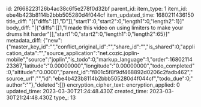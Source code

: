 id: 2f668223126b4ac38c6f5e278f0d32bf
parent_id: 
item_type: 1
item_id: ebe4b423b8114b2bbb505280d4f044cf
item_updated_time: 1680211436150
title_diff: "[{\"diffs\":[[1,\"D\"]],\"start1\":0,\"start2\":0,\"length1\":0,\"length2\":1}]"
body_diff: "[{\"diffs\":[[1,\"I made this video on using limiters to make your drums hit harder\"]],\"start1\":0,\"start2\":0,\"length1\":0,\"length2\":65}]"
metadata_diff: {"new":{"master_key_id":"","conflict_original_id":"","share_id":"","is_shared":0,"application_data":"","source_application":"net.cozic.joplin-mobile","source":"joplin","is_todo":0,"markup_language":1,"order":1680211423367,"latitude":"0.00000000","longitude":"0.00000000","todo_completed":0,"altitude":"0.0000","parent_id":"f801c5f8f9df468892d0206c2fadb462","source_url":"","id":"ebe4b423b8114b2bbb505280d4f044cf","todo_due":0,"author":""},"deleted":[]}
encryption_cipher_text: 
encryption_applied: 0
updated_time: 2023-03-30T21:24:48.430Z
created_time: 2023-03-30T21:24:48.430Z
type_: 13